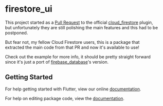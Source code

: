 # firestore_ui

This project started as a [Pull Request](https://github.com/flutter/plugins/pull/757) to the official [cloud_firestore](https://pub.dartlang.org/packages/cloud_firestore) plugin, but unfortunately they are still polishing the main features and this had to be postponed.

But fear not, my fellow Cloud Firestore users, this is a package that extracted the main code from that PR and now it's available to use!

Check out the example for more info, it should be pretty straight forward since it's just a port of [firebase_database](https://pub.dartlang.org/packages/firebase_database)'s version.

## Getting Started

For help getting started with Flutter, view our online [documentation](https://flutter.io/).

For help on editing package code, view the [documentation](https://flutter.io/developing-packages/).
